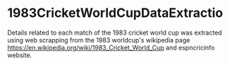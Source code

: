# 1983CricketWorldCupDataExtractio
Details related to each match of the 1983 cricket world cup was extracted using web scrapping from the 1983 worldcup's wikipedia page https://en.wikipedia.org/wiki/1983_Cricket_World_Cup and espncricinfo website.
